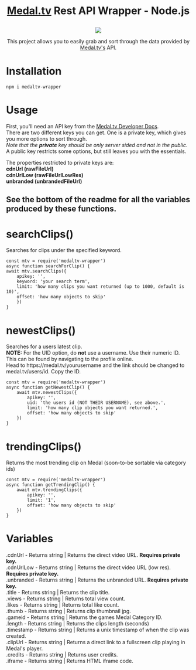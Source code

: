 # <p align="center"><a href="https://medal.tv/">Medal.tv</a> Rest API Wrapper - Node.js</p>
<p align="center"
<a href="https://npmjs.com/package/medaltv-wrapper"><img src="https://nodei.co/npm/medaltv-wrapper.png?downloads=true&downloadRank=true&stars=true"></a>
</p>
<p align="center">This project allows you to easily grab and sort through the data provided by <a href="https://medal.tv">Medal.tv's</a> API. 

# Installation
```
npm i medaltv-wrapper
```



# Usage
<p>First, you'll need an API key from the <a href="https://docs.medal.tv/api#generate-an-api-key">Medal.tv Developer Docs</a>.<br>
There are two different keys you can get. One is a private key, which gives you more options to sort through.<br>
<i>Note that the <strong>private</strong> key should be only server sided and not in the public</i>.<br>
A public key restricts some options, but still leaves you with the essentials.</p>

<p>The properties restricted to private keys are:<br>
<strong>cdnUrl (rawFileUrl)<br>
cdnUrlLow (rawFileUrlLowRes)<br>
unbranded (unbrandedFileUrl)</strong></p>

## <p>See the bottom of the readme for all the variables produced by these functions.</p>

# searchClips()
<p>Searches for clips under the specified keyword.</p>

```
const mtv = require('medaltv-wrapper')
async function searchForClip() {
await mtv.searchClips({
    apikey: '',
    keyword: 'your search term',
    limit: 'how many clips you want returned (up to 1000, default is 10)',
    offset: 'how many objects to skip'
    })
}
```
# newestClips()
<p>Searches for a users latest clip.<br>
<strong>NOTE:</strong> For the UID option, do <strong>not</strong> use a username. Use their numeric ID. This can be found by navigating to the profile online.<br>
Head to https://medal.tv/yourusername and the link should be changed to medal.tv/users/id. Copy the ID.</p>

```
const mtv = require('medaltv-wrapper')
async function getNewestClip() {
    await mtv.newestClips({
        apikey: '',
        uid: 'the users id (NOT THEIR USERNAME), see above.',
        limit: 'how many clip objects you want returned.',
        offset: 'how many objects to skip'
    })
}
```
# trendingClips()
<p>Returns the most trending clip on Medal (soon-to-be sortable via category ids)</p>

```
const mtv = require('medaltv-wrapper')
async function getTrendingClip() {
    await mtv.trendingClips({
        apikey: '',
        limit: '1',
        offset: 'how many objects to skip'
    })
}
```

# Variables
<p>.cdnUrl - Returns string | Returns the direct video URL. <strong>Requires private key.</strong><br>
.cdnUrlLow - Returns string | Returns the direct video URL (low res). <strong>Requires private key.</strong><br>
.unbranded - Returns string | Returns the unbranded URL. <strong>Requires private key.</strong><br>
.title - Returns string | Returns the clip title.<br>
.views - Returns string | Returns total view count.<br>
.likes - Returns string | Returns total like count.<br>
.thumb - Returns string | Returns clip thumbnail jpg.<br>
.gameid - Returns string | Returns the games Medal Category ID.<br>
.length - Returns string | Returns the clips length (seconds)<br>
.timestamp - Returns string | Returns a unix timestamp of when the clip was created.<br>
.clipUrl - Returns string | Returns a direct link to a fullscreen clip playing in Medal's player.<br>
.credits - Returns string | Returns user credits.<br>
.iframe - Returns string | Returns HTML iframe code.
